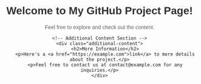 <html lang="en">
<head>
    <meta charset="UTF-8">
    <title>Welcome festus  GitHub Project Page</title>
    <style>
        body {
            font-family: Arial, sans-serif;
            text-align: center;
            margin: 50px;
        }
        h1 {
            color: #333;
        }
        p {
            color: #666;
        }
        .additional-content {
            margin-top: 30px;
            border-top: 1px solid #ccc;
            padding-top: 20px;
        }
        .additional-content p {
            font-style: italic;
        }
    </style>
</head>
<body>
    <h1>Welcome to My GitHub Project Page!</h1>
    <p>Feel free to explore and check out the content.</p>

    <!-- Additional Content Section -->
    <div class="additional-content">
        <h2>More Information</h2>
        <p>Here's a <a href="https://example.com">link</a> to more details about the project.</p>
        <p>Feel free to contact us at contact@example.com for any inquiries.</p>
    </div>
</body>
</html>

